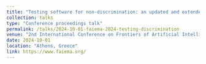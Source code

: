 ```yaml
---
title: "Testing software for non-discrimination: an updated and extended audit in the Italian car insurance domain"
collection: talks
type: "Conference proceedings talk"
permalink: /talks/2024-10-01-faiema-2024-testing-discrimination
venue: "2nd International Conference on Frontiers of Artificial Intelligence, Ethics, and Multidisciplinary Applications (FAIEMA24)"
date: 2024-10-01
location: "Athens, Greece"
link: https://www.faiema.org/
---
```

